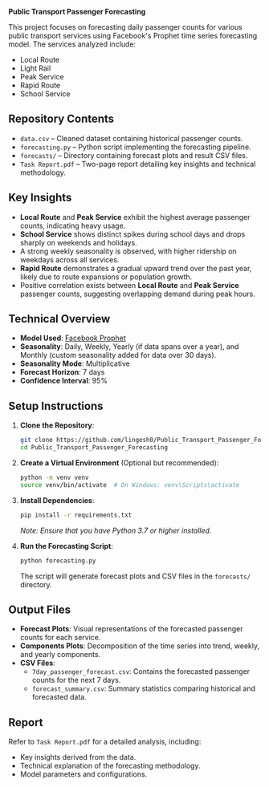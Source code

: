 **Public Transport Passenger Forecasting**

This project focuses on forecasting daily passenger counts for various public transport services using Facebook's Prophet time series forecasting model. The services analyzed include:

- Local Route
- Light Rail
- Peak Service
- Rapid Route
- School Service

##  Repository Contents

- `data.csv` – Cleaned dataset containing historical passenger counts.
- `forecasting.py` – Python script implementing the forecasting pipeline.
- `forecasts/` – Directory containing forecast plots and result CSV files.
- `Task Report.pdf` – Two-page report detailing key insights and technical methodology.

##  Key Insights

- **Local Route** and **Peak Service** exhibit the highest average passenger counts, indicating heavy usage.
- **School Service** shows distinct spikes during school days and drops sharply on weekends and holidays.
- A strong weekly seasonality is observed, with higher ridership on weekdays across all services.
- **Rapid Route** demonstrates a gradual upward trend over the past year, likely due to route expansions or population growth.
- Positive correlation exists between **Local Route** and **Peak Service** passenger counts, suggesting overlapping demand during peak hours.

##  Technical Overview

- **Model Used**: [Facebook Prophet](https://facebook.github.io/prophet/)
- **Seasonality**: Daily, Weekly, Yearly (if data spans over a year), and Monthly (custom seasonality added for data over 30 days).
- **Seasonality Mode**: Multiplicative
- **Forecast Horizon**: 7 days
- **Confidence Interval**: 95%

##  Setup Instructions

1. **Clone the Repository**:
   ```bash
   git clone https://github.com/lingesh0/Public_Transport_Passenger_Forecasting.git
   cd Public_Transport_Passenger_Forecasting 
   ```

2. **Create a Virtual Environment** (Optional but recommended):
   ```bash
   python -m venv venv
   source venv/bin/activate  # On Windows: venv\Scripts\activate
   ```

3. **Install Dependencies**:
   ```bash
   pip install -r requirements.txt
   ```

   *Note: Ensure that you have Python 3.7 or higher installed.*

4. **Run the Forecasting Script**:
   ```bash
   python forecasting.py
   ```

   The script will generate forecast plots and CSV files in the `forecasts/` directory.

##  Output Files

- **Forecast Plots**: Visual representations of the forecasted passenger counts for each service.
- **Components Plots**: Decomposition of the time series into trend, weekly, and yearly components.
- **CSV Files**:
  - `7day_passenger_forecast.csv`: Contains the forecasted passenger counts for the next 7 days.
  - `forecast_summary.csv`: Summary statistics comparing historical and forecasted data.

##  Report

Refer to `Task Report.pdf` for a detailed analysis, including:

- Key insights derived from the data.
- Technical explanation of the forecasting methodology.
- Model parameters and configurations.

